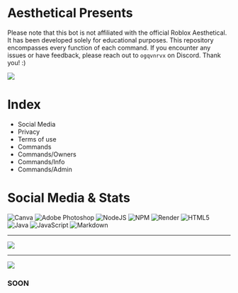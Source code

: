 # Aesthetical Presents
Please note that this bot is not affiliated with the official Roblox Aesthetical. It has been developed solely for educational purposes. This repository encompasses every function of each command. If you encounter any issues or have feedback, please reach out to `ogqvnrvx` on Discord. Thank you! :)

[![](https://visitcount.itsvg.in/api?id=qvnsecret&icon=1&color=8)](https://visitcount.itsvg.in)

# Index
- Social Media
- Privacy
- Terms of use
- Commands
- Commands/Owners
- Commands/Info
- Commands/Admin

# Social Media & Stats
![Canva](https://img.shields.io/badge/Canva-%2300C4CC.svg?style=plastic&logo=Canva&logoColor=white) ![Adobe Photoshop](https://img.shields.io/badge/adobe%20photoshop-%2331A8FF.svg?style=plastic&logo=adobe%20photoshop&logoColor=white) ![NodeJS](https://img.shields.io/badge/node.js-6DA55F?style=plastic&logo=node.js&logoColor=white) ![NPM](https://img.shields.io/badge/NPM-%23CB3837.svg?style=plastic&logo=npm&logoColor=white) ![Render](https://img.shields.io/badge/Render-%46E3B7.svg?style=plastic&logo=render&logoColor=white) ![HTML5](https://img.shields.io/badge/html5-%23E34F26.svg?style=plastic&logo=html5&logoColor=white) ![Java](https://img.shields.io/badge/java-%23ED8B00.svg?style=plastic&logo=openjdk&logoColor=white) ![JavaScript](https://img.shields.io/badge/javascript-%23323330.svg?style=plastic&logo=javascript&logoColor=%23F7DF1E) ![Markdown](https://img.shields.io/badge/markdown-%23000000.svg?style=plastic&logo=markdown&logoColor=white)

---
![](https://github-readme-stats.vercel.app/api/top-langs/?username=qvnsecret&theme=dark&hide_border=false&include_all_commits=false&count_private=false&layout=compact)

---
[![](https://visitcount.itsvg.in/api?id=qvnsecret&icon=1&color=8)](https://visitcount.itsvg.in)

### SOON
